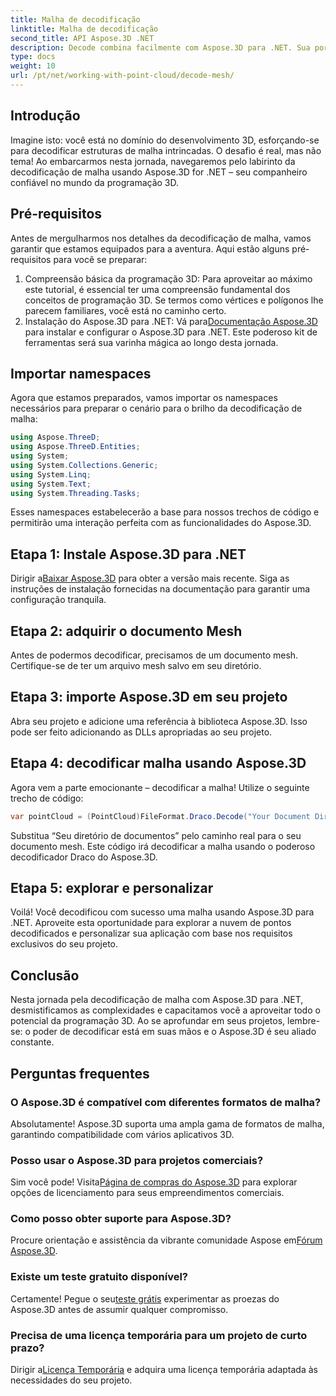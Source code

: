 ```yaml
---
title: Malha de decodificação
linktitle: Malha de decodificação
second_title: API Aspose.3D .NET
description: Decode combina facilmente com Aspose.3D para .NET. Sua porta de entrada para programação 3D perfeita. Explore, personalize e eleve seus projetos.
type: docs
weight: 10
url: /pt/net/working-with-point-cloud/decode-mesh/
---
```

## Introdução
Imagine isto: você está no domínio do desenvolvimento 3D, esforçando-se para decodificar estruturas de malha intrincadas. O desafio é real, mas não tema! Ao embarcarmos nesta jornada, navegaremos pelo labirinto da decodificação de malha usando Aspose.3D for .NET – seu companheiro confiável no mundo da programação 3D.
## Pré-requisitos
Antes de mergulharmos nos detalhes da decodificação de malha, vamos garantir que estamos equipados para a aventura. Aqui estão alguns pré-requisitos para você se preparar:
1. Compreensão básica da programação 3D:
   Para aproveitar ao máximo este tutorial, é essencial ter uma compreensão fundamental dos conceitos de programação 3D. Se termos como vértices e polígonos lhe parecem familiares, você está no caminho certo.
2. Instalação do Aspose.3D para .NET:
    Vá para[Documentação Aspose.3D](https://reference.aspose.com/3d/net/) para instalar e configurar o Aspose.3D para .NET. Este poderoso kit de ferramentas será sua varinha mágica ao longo desta jornada.
## Importar namespaces
Agora que estamos preparados, vamos importar os namespaces necessários para preparar o cenário para o brilho da decodificação de malha:
```csharp
using Aspose.ThreeD;
using Aspose.ThreeD.Entities;
using System;
using System.Collections.Generic;
using System.Linq;
using System.Text;
using System.Threading.Tasks;
```
Esses namespaces estabelecerão a base para nossos trechos de código e permitirão uma interação perfeita com as funcionalidades do Aspose.3D.
## Etapa 1: Instale Aspose.3D para .NET
   
 Dirigir a[Baixar Aspose.3D](https://releases.aspose.com/3d/net/) para obter a versão mais recente. Siga as instruções de instalação fornecidas na documentação para garantir uma configuração tranquila.
## Etapa 2: adquirir o documento Mesh
Antes de podermos decodificar, precisamos de um documento mesh. Certifique-se de ter um arquivo mesh salvo em seu diretório.
## Etapa 3: importe Aspose.3D em seu projeto
Abra seu projeto e adicione uma referência à biblioteca Aspose.3D. Isso pode ser feito adicionando as DLLs apropriadas ao seu projeto.
## Etapa 4: decodificar malha usando Aspose.3D
Agora vem a parte emocionante – decodificar a malha! Utilize o seguinte trecho de código:
```csharp
var pointCloud = (PointCloud)FileFormat.Draco.Decode("Your Document Directory" + "point_cloud_no_qp.drc");
```
Substitua “Seu diretório de documentos” pelo caminho real para o seu documento mesh. Este código irá decodificar a malha usando o poderoso decodificador Draco do Aspose.3D.
## Etapa 5: explorar e personalizar
Voilá! Você decodificou com sucesso uma malha usando Aspose.3D para .NET. Aproveite esta oportunidade para explorar a nuvem de pontos decodificados e personalizar sua aplicação com base nos requisitos exclusivos do seu projeto.
## Conclusão
Nesta jornada pela decodificação de malha com Aspose.3D para .NET, desmistificamos as complexidades e capacitamos você a aproveitar todo o potencial da programação 3D. Ao se aprofundar em seus projetos, lembre-se: o poder de decodificar está em suas mãos e o Aspose.3D é seu aliado constante.
## Perguntas frequentes
### O Aspose.3D é compatível com diferentes formatos de malha?
Absolutamente! Aspose.3D suporta uma ampla gama de formatos de malha, garantindo compatibilidade com vários aplicativos 3D.
### Posso usar o Aspose.3D para projetos comerciais?
 Sim você pode! Visita[Página de compras do Aspose.3D](https://purchase.aspose.com/buy) para explorar opções de licenciamento para seus empreendimentos comerciais.
### Como posso obter suporte para Aspose.3D?
 Procure orientação e assistência da vibrante comunidade Aspose em[Fórum Aspose.3D](https://forum.aspose.com/c/3d/18).
### Existe um teste gratuito disponível?
 Certamente! Pegue o seu[teste grátis](https://releases.aspose.com/) experimentar as proezas do Aspose.3D antes de assumir qualquer compromisso.
### Precisa de uma licença temporária para um projeto de curto prazo?
 Dirigir a[Licença Temporária](https://purchase.aspose.com/temporary-license/) e adquira uma licença temporária adaptada às necessidades do seu projeto.